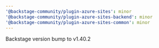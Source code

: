 ```yaml
---
'@backstage-community/plugin-azure-sites': minor
'@backstage-community/plugin-azure-sites-backend': minor
'@backstage-community/plugin-azure-sites-common': minor
---
```


Backstage version bump to v1.40.2

